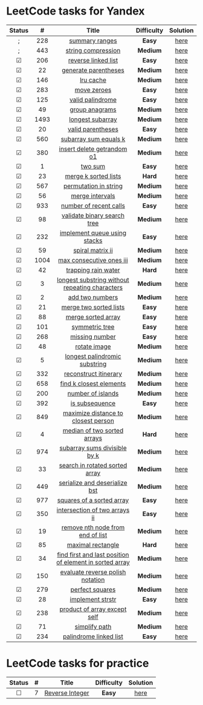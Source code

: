 # LeetCode tasks for Yandex

| Status  |  #   |                                                                       Title                                                                       | **Difficulty** |                                     Solution                                      |
| :-----: | :--: | :-----------------------------------------------------------------------------------------------------------------------------------------------: | :------------: | :-------------------------------------------------------------------------------: |
| ; | 228  |                                          [summary ranges](https://leetcode.com/problems/summary-ranges/)                                          |    **Easy**    | [here](https://github.com/VanjaRo/LeetCodeTasksForYandex/blob/main/tasks/228.go)  |
| ; | 443  |                                      [string compression](https://leetcode.com/problems/string-compression/)                                      |   **Medium**   | [here](https://github.com/VanjaRo/LeetCodeTasksForYandex/blob/main/tasks/443.go)  |
| &#9745; | 206  |                                     [reverse linked list](https://leetcode.com/problems/reverse-linked-list/)                                     |    **Easy**    | [here](https://github.com/VanjaRo/LeetCodeTasksForYandex/blob/main/tasks/206.go)  |
| &#9745; |  22  |                                    [generate parentheses](https://leetcode.com/problems/generate-parentheses/)                                    |   **Medium**   |  [here](https://github.com/VanjaRo/LeetCodeTasksForYandex/blob/main/tasks/22.go)  |
| &#9745; | 146  |                                               [lru cache](https://leetcode.com/problems/lru-cache/)                                               |   **Medium**   | [here](https://github.com/VanjaRo/LeetCodeTasksForYandex/blob/main/tasks/146.go)  |
| &#9745; | 283  |                                             [move zeroes](https://leetcode.com/problems/move-zeroes/)                                             |    **Easy**    | [here](https://github.com/VanjaRo/LeetCodeTasksForYandex/blob/main/tasks/283.go)  |
| &#9745; | 125  |                                        [valid palindrome](https://leetcode.com/problems/valid-palindrome/)                                        |    **Easy**    | [here](https://github.com/VanjaRo/LeetCodeTasksForYandex/blob/main/tasks/125.go)  |
| &#9745; |  49  |                                          [group anagrams](https://leetcode.com/problems/group-anagrams/)                                          |   **Medium**   |  [here](https://github.com/VanjaRo/LeetCodeTasksForYandex/blob/main/tasks/49.go)  |
| &#9745; | 1493 |                       [longest subarray](https://leetcode.com/problems/longest-subarray-of-1s-after-deleting-one-element/)                        |   **Medium**   | [here](https://github.com/VanjaRo/LeetCodeTasksForYandex/blob/main/tasks/1493.go) |
| &#9745; |  20  |                                       [valid parentheses](https://leetcode.com/problems/valid-parentheses/)                                       |    **Easy**    |  [here](https://github.com/VanjaRo/LeetCodeTasksForYandex/blob/main/tasks/20.go)  |
| &#9745; | 560  |                                   [subarray sum equals k](https://leetcode.com/problems/subarray-sum-equals-k/)                                   |   **Medium**   | [here](https://github.com/VanjaRo/LeetCodeTasksForYandex/blob/main/tasks/560.go)  |
| &#9745; | 380  |                              [insert delete getrandom o1](https://leetcode.com/problems/insert-delete-getrandom-o1/)                              |   **Medium**   | [here](https://github.com/VanjaRo/LeetCodeTasksForYandex/blob/main/tasks/380.go)  |
| &#9745; |  1   |                                                 [two sum](https://leetcode.com/problems/two-sum/)                                                 |    **Easy**    |  [here](https://github.com/VanjaRo/LeetCodeTasksForYandex/blob/main/tasks/1.go)   |
| &#9745; |  23  |                                    [merge k sorted lists](https://leetcode.com/problems/merge-k-sorted-lists/)                                    |    **Hard**    |  [here](https://github.com/VanjaRo/LeetCodeTasksForYandex/blob/main/tasks/23.go)  |
| &#9745; | 567  |                                   [permutation in string](https://leetcode.com/problems/permutation-in-string/)                                   |   **Medium**   | [here](https://github.com/VanjaRo/LeetCodeTasksForYandex/blob/main/tasks/567.go)  |
| &#9745; |  56  |                                         [merge intervals](https://leetcode.com/problems/merge-intervals/)                                         |   **Medium**   |  [here](https://github.com/VanjaRo/LeetCodeTasksForYandex/blob/main/tasks/56.go)  |
| &#9745; | 933  |                                  [number of recent calls](https://leetcode.com/problems/number-of-recent-calls/)                                  |    **Easy**    | [here](https://github.com/VanjaRo/LeetCodeTasksForYandex/blob/main/tasks/933.go)  |
| &#9745; |  98  |                             [validate binary search tree](https://leetcode.com/problems/validate-binary-search-tree/)                             |   **Medium**   |  [here](https://github.com/VanjaRo/LeetCodeTasksForYandex/blob/main/tasks/98.go)  |
| &#9745; | 232  |                            [implement queue using stacks](https://leetcode.com/problems/implement-queue-using-stacks/)                            |    **Easy**    | [here](https://github.com/VanjaRo/LeetCodeTasksForYandex/blob/main/tasks/232.go)  |
| &#9745; |  59  |                                        [spiral matrix ii](https://leetcode.com/problems/spiral-matrix-ii/)                                        |   **Medium**   |  [here](https://github.com/VanjaRo/LeetCodeTasksForYandex/blob/main/tasks/59.go)  |
| &#9745; | 1004 |                                [max consecutive ones iii](https://leetcode.com/problems/max-consecutive-ones-iii/)                                |   **Medium**   | [here](https://github.com/VanjaRo/LeetCodeTasksForYandex/blob/main/tasks/1004.go) |
| &#9745; |  42  |                                     [trapping rain water](https://leetcode.com/problems/trapping-rain-water/)                                     |    **Hard**    |  [here](https://github.com/VanjaRo/LeetCodeTasksForYandex/blob/main/tasks/42.go)  |
| &#9745; |  3   |          [longest substring without repeating characters](https://leetcode.com/problems/longest-substring-without-repeating-characters/)          |   **Medium**   |  [here](https://github.com/VanjaRo/LeetCodeTasksForYandex/blob/main/tasks/3.go)   |
| &#9745; |  2   |                                         [add two numbers](https://leetcode.com/problems/add-two-numbers/)                                         |   **Medium**   |  [here](https://github.com/VanjaRo/LeetCodeTasksForYandex/blob/main/tasks/2.go)   |
| &#9745; |  21  |                                  [merge two sorted lists](https://leetcode.com/problems/merge-two-sorted-lists/)                                  |    **Easy**    |  [here](https://github.com/VanjaRo/LeetCodeTasksForYandex/blob/main/tasks/21.go)  |
| &#9745; |  88  |                                      [merge sorted array](https://leetcode.com/problems/merge-sorted-array/)                                      |    **Easy**    |  [here](https://github.com/VanjaRo/LeetCodeTasksForYandex/blob/main/tasks/88.go)  |
| &#9745; | 101  |                                          [symmetric tree](https://leetcode.com/problems/symmetric-tree/)                                          |    **Easy**    | [here](https://github.com/VanjaRo/LeetCodeTasksForYandex/blob/main/tasks/101.go)  |
| &#9745; | 268  |                                          [missing number](https://leetcode.com/problems/missing-number/)                                          |    **Easy**    | [here](https://github.com/VanjaRo/LeetCodeTasksForYandex/blob/main/tasks/268.go)  |
| &#9745; |  48  |                                            [rotate image](https://leetcode.com/problems/rotate-image/)                                            |   **Medium**   |  [here](https://github.com/VanjaRo/LeetCodeTasksForYandex/blob/main/tasks/48.go)  |
| &#9745; |  5   |                           [longest palindromic substring](https://leetcode.com/problems/longest-palindromic-substring/)                           |   **Medium**   |  [here](https://github.com/VanjaRo/LeetCodeTasksForYandex/blob/main/tasks/5.go)   |
| &#9745; | 332  |                                   [reconstruct itinerary](https://leetcode.com/problems/reconstruct-itinerary/)                                   |   **Medium**   | [here](https://github.com/VanjaRo/LeetCodeTasksForYandex/blob/main/tasks/332.go)  |
| &#9745; | 658  |                                 [find k closest elements](https://leetcode.com/problems/find-k-closest-elements/)                                 |   **Medium**   | [here](https://github.com/VanjaRo/LeetCodeTasksForYandex/blob/main/tasks/658.go)  |
| &#9745; | 200  |                                       [number of islands](https://leetcode.com/problems/number-of-islands/)                                       |   **Medium**   | [here](https://github.com/VanjaRo/LeetCodeTasksForYandex/blob/main/tasks/200.go)  |
| &#9745; | 392  |                                          [is subsequence](https://leetcode.com/problems/is-subsequence/)                                          |    **Easy**    | [here](https://github.com/VanjaRo/LeetCodeTasksForYandex/blob/main/tasks/392.go)  |
| &#9745; | 849  |                     [maximize distance to closest person](https://leetcode.com/problems/maximize-distance-to-closest-person/)                     |   **Medium**   | [here](https://github.com/VanjaRo/LeetCodeTasksForYandex/blob/main/tasks/849.go)  |
| &#9745; |  4   |                             [median of two sorted arrays](https://leetcode.com/problems/median-of-two-sorted-arrays/)                             |    **Hard**    |  [here](https://github.com/VanjaRo/LeetCodeTasksForYandex/blob/main/tasks/4.go)   |
| &#9745; | 974  |                            [subarray sums divisible by k](https://leetcode.com/problems/subarray-sums-divisible-by-k/)                            |   **Medium**   | [here](https://github.com/VanjaRo/LeetCodeTasksForYandex/blob/main/tasks/974.go)  |
| &#9745; |  33  |                          [search in rotated sorted array](https://leetcode.com/problems/search-in-rotated-sorted-array/)                          |   **Medium**   |  [here](https://github.com/VanjaRo/LeetCodeTasksForYandex/blob/main/tasks/33.go)  |
| &#9745; | 449  |                           [serialize and deserialize bst](https://leetcode.com/problems/serialize-and-deserialize-bst/)                           |   **Medium**   | [here](https://github.com/VanjaRo/LeetCodeTasksForYandex/blob/main/tasks/449.go)  |
| &#9745; | 977  |                               [squares of a sorted array](https://leetcode.com/problems/squares-of-a-sorted-array/)                               |    **Easy**    | [here](https://github.com/VanjaRo/LeetCodeTasksForYandex/blob/main/tasks/977.go)  |
| &#9745; | 350  |                           [intersection of two arrays ii](https://leetcode.com/problems/intersection-of-two-arrays-ii/)                           |    **Easy**    | [here](https://github.com/VanjaRo/LeetCodeTasksForYandex/blob/main/tasks/350.go)  |
| &#9745; |  19  |                        [remove nth node from end of list](https://leetcode.com/problems/remove-nth-node-from-end-of-list/)                        |   **Medium**   |  [here](https://github.com/VanjaRo/LeetCodeTasksForYandex/blob/main/tasks/19.go)  |
| &#9745; |  85  |                                       [maximal rectangle](https://leetcode.com/problems/maximal-rectangle/)                                       |    **Hard**    |  [here](https://github.com/VanjaRo/LeetCodeTasksForYandex/blob/main/tasks/85.go)  |
| &#9745; |  34  | [find first and last position of element in sorted array](https://leetcode.com/problems/find-first-and-last-position-of-element-in-sorted-array/) |   **Medium**   |  [here](https://github.com/VanjaRo/LeetCodeTasksForYandex/blob/main/tasks/34.go)  |
| &#9745; | 150  |                        [evaluate reverse polish notation](https://leetcode.com/problems/evaluate-reverse-polish-notation/)                        |   **Medium**   | [here](https://github.com/VanjaRo/LeetCodeTasksForYandex/blob/main/tasks/150.go)  |
| &#9745; | 279  |                                         [perfect squares](https://leetcode.com/problems/perfect-squares/)                                         |   **Medium**   | [here](https://github.com/VanjaRo/LeetCodeTasksForYandex/blob/main/tasks/279.go)  |
| &#9745; |  28  |                                        [implement strstr](https://leetcode.com/problems/implement-strstr/)                                        |    **Easy**    |  [here](https://github.com/VanjaRo/LeetCodeTasksForYandex/blob/main/tasks/28.go)  |
| &#9745; | 238  |                            [product of array except self](https://leetcode.com/problems/product-of-array-except-self/)                            |   **Medium**   | [here](https://github.com/VanjaRo/LeetCodeTasksForYandex/blob/main/tasks/238.go)  |
| &#9745; |  71  |                                           [simplify path](https://leetcode.com/problems/simplify-path/)                                           |   **Medium**   |  [here](https://github.com/VanjaRo/LeetCodeTasksForYandex/blob/main/tasks/71.go)  |
| &#9745; | 234  |                                  [palindrome linked list](https://leetcode.com/problems/palindrome-linked-list/)                                  |    **Easy**    | [here](https://github.com/VanjaRo/LeetCodeTasksForYandex/blob/main/tasks/234.go)  |

# LeetCode tasks for practice

| Status  |  #  |                               Title                               | **Difficulty** |                                    Solution                                    |
| :-----: | :-: | :---------------------------------------------------------------: | :------------: | :----------------------------------------------------------------------------: |
| &#9744; |  7  | [Reverse Integer](https://leetcode.com/problems/reverse-integer/) |    **Easy**    | [here](https://github.com/VanjaRo/LeetCodeTasksForYandex/blob/main/tasks/7.go) |
